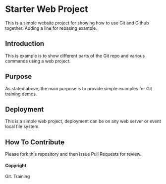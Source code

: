 # Starter Web Project

This is a simple website project for showing how to use Git and Github together. Adding a line for rebasing example.

## Introduction

This is example is to show different parts of the Git repo and various commands using a web project.

## Purpose

As stated above, the main purpose is to provide simple examples for Git training demos.

## Deployment

This is a simple web project, deployment can be on any web server or event local file system.

## How To Contribute

Please fork this repository and then issue Pull Requests for review.

#### Copyright

Git. Training
